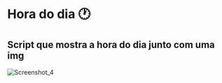 # Hora do dia 🕐
## Script que mostra a hora do dia junto com uma img
![Screenshot_4](https://user-images.githubusercontent.com/74027319/120385084-5d22ac80-c2fd-11eb-8fca-7b257e766e0a.png)

